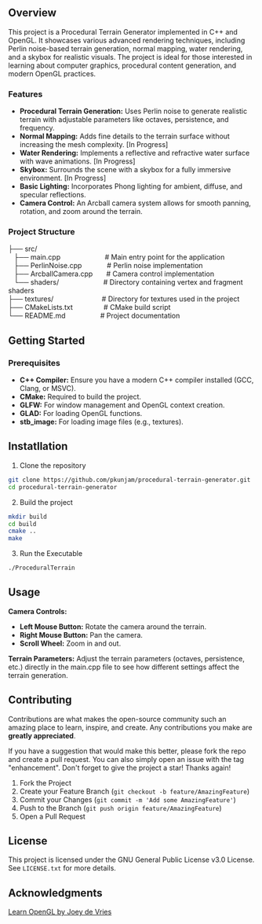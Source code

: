 ## Overview

This project is a Procedural Terrain Generator implemented in C++ and OpenGL. It showcases various advanced rendering techniques, including Perlin noise-based terrain generation, normal mapping, water rendering, and a skybox for realistic visuals. 
The project is ideal for those interested in learning about computer graphics, procedural content generation, and modern OpenGL practices.

### Features

* **Procedural Terrain Generation:** Uses Perlin noise to generate realistic terrain with adjustable parameters like octaves, persistence, and frequency.
* **Normal Mapping:** Adds fine details to the terrain surface without increasing the mesh complexity. [In Progress]
* **Water Rendering:** Implements a reflective and refractive water surface with wave animations. [In Progress]
* **Skybox:** Surrounds the scene with a skybox for a fully immersive environment. [In Progress]
* **Basic Lighting:** Incorporates Phong lighting for ambient, diffuse, and specular reflections.
* **Camera Control:** An Arcball camera system allows for smooth panning, rotation, and zoom around the terrain.

### Project Structure

├── src/ <br>
&nbsp;&nbsp;&nbsp;├── main.cpp  &nbsp;&nbsp;&nbsp;&nbsp;&nbsp;&nbsp;&nbsp;&nbsp;&nbsp;&nbsp;&nbsp;&nbsp;&nbsp;&nbsp;&nbsp;&nbsp;&nbsp;&nbsp;&nbsp;&nbsp;&nbsp;        # Main entry point for the application <br>
&nbsp;&nbsp;&nbsp;├── PerlinNoise.cpp &nbsp;&nbsp;&nbsp;&nbsp;&nbsp;&nbsp;&nbsp;&nbsp;&nbsp;&nbsp;&nbsp;   # Perlin noise implementation <br>
&nbsp;&nbsp;&nbsp;├── ArcballCamera.cpp &nbsp;&nbsp;&nbsp;&nbsp;&nbsp;  # Camera control implementation  <br>
&nbsp;&nbsp;&nbsp;└── shaders/ &nbsp;&nbsp;&nbsp;&nbsp;&nbsp;&nbsp;&nbsp;&nbsp;&nbsp;&nbsp;&nbsp;&nbsp;&nbsp;&nbsp;&nbsp;&nbsp;&nbsp;&nbsp;&nbsp;&nbsp;&nbsp;          # Directory containing vertex and fragment shaders <br> 
├── textures/  &nbsp;&nbsp;&nbsp;&nbsp;&nbsp;&nbsp;&nbsp;&nbsp;&nbsp;&nbsp;&nbsp;&nbsp;&nbsp;&nbsp;&nbsp;&nbsp;&nbsp;&nbsp;&nbsp;&nbsp;&nbsp;&nbsp;&nbsp;            # Directory for textures used in the project <br> 
├── CMakeLists.txt  &nbsp;&nbsp;&nbsp;&nbsp;&nbsp;&nbsp;&nbsp;&nbsp;&nbsp;&nbsp;&nbsp;&nbsp;&nbsp;&nbsp;      # CMake build script <br> 
└── README.md     &nbsp;&nbsp;&nbsp;&nbsp;&nbsp;&nbsp;&nbsp;&nbsp;&nbsp;&nbsp;&nbsp;&nbsp;&nbsp;&nbsp;&nbsp;&nbsp;       # Project documentation <br> 

## Getting Started

### Prerequisites

* **C++ Compiler:** Ensure you have a modern C++ compiler installed (GCC, Clang, or MSVC).
* **CMake:** Required to build the project.
* **GLFW:** For window management and OpenGL context creation.
* **GLAD:** For loading OpenGL functions.
* **stb_image:** For loading image files (e.g., textures).

## Instatllation

1. Clone the repository

```sh
git clone https://github.com/pkunjam/procedural-terrain-generator.git
cd procedural-terrain-generator 
```
2. Build the project

```sh
mkdir build
cd build
cmake ..
make
```
3. Run the Executable

```sh
./ProceduralTerrain
```

## Usage

**Camera Controls:**
* **Left Mouse Button:** Rotate the camera around the terrain.
* **Right Mouse Button:** Pan the camera.
* **Scroll Wheel:** Zoom in and out.

**Terrain Parameters:** Adjust the terrain parameters (octaves, persistence, etc.) directly in the main.cpp file to see how different settings affect the terrain generation.

## Contributing

Contributions are what makes the open-source community such an amazing place to learn, inspire, and create. Any contributions you make are **greatly appreciated**.

If you have a suggestion that would make this better, please fork the repo and create a pull request. You can also simply open an issue with the tag "enhancement".
Don't forget to give the project a star! Thanks again!

1. Fork the Project
2. Create your Feature Branch (`git checkout -b feature/AmazingFeature`)
3. Commit your Changes (`git commit -m 'Add some AmazingFeature'`)
4. Push to the Branch (`git push origin feature/AmazingFeature`)
5. Open a Pull Request

## License

This project is licensed under the GNU General Public License v3.0 License. See `LICENSE.txt` for more details.

## Acknowledgments

[Learn OpenGL by Joey de Vries](https://learnopengl.com/Introduction)
